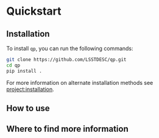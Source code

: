 # Quickstart

## Installation

To install `qp`, you can run the following commands:

```bash
git clone https://github.com/LSSTDESC/qp.git
cd qp
pip install .
```

For more information on alternate installation methods see <project:installation>.

## How to use

## Where to find more information

